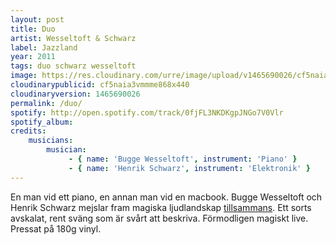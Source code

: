 ```yaml
---
layout: post
title: Duo
artist: Wesseltoft & Schwarz
label: Jazzland
year: 2011
tags: duo schwarz wesseltoft
image: https://res.cloudinary.com/urre/image/upload/v1465690026/cf5naia3vmmme868x440.jpg
cloudinarypublicid: cf5naia3vmmme868x440
cloudinaryversion: 1465690026
permalink: /duo/
spotify: http://open.spotify.com/track/0fjFL3NKDKgpJNGo7V0Vlr
spotify_album: 
credits:
    musicians:
        musician:
             - { name: 'Bugge Wesseltoft', instrument: 'Piano' }
             - { name: 'Henrik Schwarz', instrument: 'Elektronik' }
---
```


En man vid ett piano, en annan man vid en macbook. Bugge Wesseltoft och Henrik Schwarz mejslar fram magiska ljudlandskap <a href="http://www.buggeandhenrik.com/">tillsammans</a>. Ett sorts avskalat, rent sväng som är svårt att beskriva. Förmodligen magiskt live. Pressat på 180g vinyl.